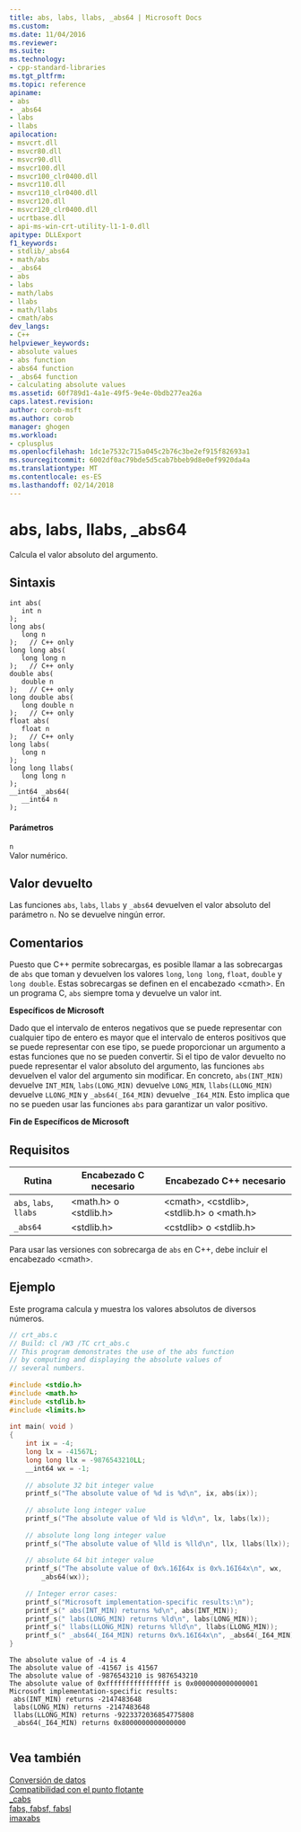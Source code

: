 ```yaml
---
title: abs, labs, llabs, _abs64 | Microsoft Docs
ms.custom: 
ms.date: 11/04/2016
ms.reviewer: 
ms.suite: 
ms.technology:
- cpp-standard-libraries
ms.tgt_pltfrm: 
ms.topic: reference
apiname:
- abs
- _abs64
- labs
- llabs
apilocation:
- msvcrt.dll
- msvcr80.dll
- msvcr90.dll
- msvcr100.dll
- msvcr100_clr0400.dll
- msvcr110.dll
- msvcr110_clr0400.dll
- msvcr120.dll
- msvcr120_clr0400.dll
- ucrtbase.dll
- api-ms-win-crt-utility-l1-1-0.dll
apitype: DLLExport
f1_keywords:
- stdlib/_abs64
- math/abs
- _abs64
- abs
- labs
- math/labs
- llabs
- math/llabs
- cmath/abs
dev_langs:
- C++
helpviewer_keywords:
- absolute values
- abs function
- abs64 function
- _abs64 function
- calculating absolute values
ms.assetid: 60f789d1-4a1e-49f5-9e4e-0bdb277ea26a
caps.latest.revision: 
author: corob-msft
ms.author: corob
manager: ghogen
ms.workload:
- cplusplus
ms.openlocfilehash: 1dc1e7532c715a045c2b76c3be2ef915f82693a1
ms.sourcegitcommit: 6002df0ac79bde5d5cab7bbeb9d8e0ef9920da4a
ms.translationtype: MT
ms.contentlocale: es-ES
ms.lasthandoff: 02/14/2018
---
```

# <a name="abs-labs-llabs-abs64"></a>abs, labs, llabs, _abs64
Calcula el valor absoluto del argumento.  
  
## <a name="syntax"></a>Sintaxis  
  
```  
int abs(   
   int n   
);  
long abs(   
   long n   
);   // C++ only  
long long abs(   
   long long n   
);   // C++ only  
double abs(   
   double n   
);   // C++ only  
long double abs(  
   long double n  
);   // C++ only  
float abs(  
   float n   
);   // C++ only  
long labs(  
   long n   
);  
long long llabs(  
   long long n   
);  
__int64 _abs64(   
   __int64 n   
);  
```  
  
#### <a name="parameters"></a>Parámetros  
 `n`  
 Valor numérico.  
  
## <a name="return-value"></a>Valor devuelto  
 Las funciones `abs`, `labs`, `llabs` y `_abs64` devuelven el valor absoluto del parámetro `n`. No se devuelve ningún error.  
  
## <a name="remarks"></a>Comentarios  
 Puesto que C++ permite sobrecargas, es posible llamar a las sobrecargas de `abs` que toman y devuelven los valores `long`, `long long`, `float`, `double` y `long double`. Estas sobrecargas se definen en el encabezado \<cmath>. En un programa C, `abs` siempre toma y devuelve un valor int.  
  
 **Específicos de Microsoft**  
  
 Dado que el intervalo de enteros negativos que se puede representar con cualquier tipo de entero es mayor que el intervalo de enteros positivos que se puede representar con ese tipo, se puede proporcionar un argumento a estas funciones que no se pueden convertir. Si el tipo de valor devuelto no puede representar el valor absoluto del argumento, las funciones `abs` devuelven el valor del argumento sin modificar. En concreto, `abs(INT_MIN)` devuelve `INT_MIN`, `labs(LONG_MIN)` devuelve `LONG_MIN`, `llabs(LLONG_MIN)` devuelve `LLONG_MIN` y `_abs64(_I64_MIN)` devuelve `_I64_MIN`. Esto implica que no se pueden usar las funciones `abs` para garantizar un valor positivo.  
  
 **Fin de Específicos de Microsoft**  
  
## <a name="requirements"></a>Requisitos  
  
|Rutina|Encabezado C necesario|Encabezado C++ necesario|  
|-------------|-----------------------|---------------------------|  
|`abs`, `labs`, `llabs`|\<math.h> o \<stdlib.h>|\<cmath>, \<cstdlib>, \<stdlib.h> o \<math.h>|  
|`_abs64`|\<stdlib.h>|\<cstdlib> o \<stdlib.h>|  
  
 Para usar las versiones con sobrecarga de `abs` en C++, debe incluir el encabezado \<cmath>.  
  
## <a name="example"></a>Ejemplo  
 Este programa calcula y muestra los valores absolutos de diversos números.  
  
```C  
// crt_abs.c  
// Build: cl /W3 /TC crt_abs.c  
// This program demonstrates the use of the abs function  
// by computing and displaying the absolute values of  
// several numbers.  
  
#include <stdio.h>  
#include <math.h>  
#include <stdlib.h>  
#include <limits.h>  
  
int main( void )  
{  
    int ix = -4;  
    long lx = -41567L;  
    long long llx = -9876543210LL;  
    __int64 wx = -1;  
  
    // absolute 32 bit integer value  
    printf_s("The absolute value of %d is %d\n", ix, abs(ix));  
  
    // absolute long integer value  
    printf_s("The absolute value of %ld is %ld\n", lx, labs(lx));  
  
    // absolute long long integer value  
    printf_s("The absolute value of %lld is %lld\n", llx, llabs(llx));  
  
    // absolute 64 bit integer value  
    printf_s("The absolute value of 0x%.16I64x is 0x%.16I64x\n", wx,   
        _abs64(wx));  
  
    // Integer error cases:  
    printf_s("Microsoft implementation-specific results:\n");  
    printf_s(" abs(INT_MIN) returns %d\n", abs(INT_MIN));  
    printf_s(" labs(LONG_MIN) returns %ld\n", labs(LONG_MIN));  
    printf_s(" llabs(LLONG_MIN) returns %lld\n", llabs(LLONG_MIN));  
    printf_s(" _abs64(_I64_MIN) returns 0x%.16I64x\n", _abs64(_I64_MIN));  
}  
```  
  
```Output  
The absolute value of -4 is 4  
The absolute value of -41567 is 41567  
The absolute value of -9876543210 is 9876543210  
The absolute value of 0xffffffffffffffff is 0x0000000000000001  
Microsoft implementation-specific results:  
 abs(INT_MIN) returns -2147483648  
 labs(LONG_MIN) returns -2147483648  
 llabs(LLONG_MIN) returns -9223372036854775808  
 _abs64(_I64_MIN) returns 0x8000000000000000  
  
```  
  
## <a name="see-also"></a>Vea también  
 [Conversión de datos](../../c-runtime-library/data-conversion.md)   
 [Compatibilidad con el punto flotante](../../c-runtime-library/floating-point-support.md)   
 [_cabs](../../c-runtime-library/reference/cabs.md)   
 [fabs, fabsf, fabsl](../../c-runtime-library/reference/fabs-fabsf-fabsl.md)   
 [imaxabs](../../c-runtime-library/reference/imaxabs.md)
